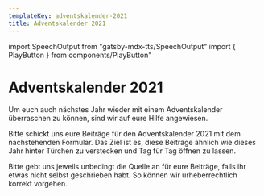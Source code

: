 ```yaml
---
templateKey: adventskalender-2021
title: Adventskalender 2021
---
```

import SpeechOutput from "gatsby-mdx-tts/SpeechOutput"
import { PlayButton } from components/PlayButton"

<SpeechOutput id="projekt-adventskalender-2021" customPlayButton={PlayButton}>

# Adventskalender 2021

Um euch auch nächstes Jahr wieder mit einem Adventskalender überraschen zu können, sind wir auf eure Hilfe angewiesen.

Bitte schickt uns eure Beiträge für den Adventskalender 2021 mit dem nachstehenden Formular. Das Ziel ist es, diese Beiträge ähnlich wie dieses Jahr hinter Türchen zu verstecken und Tag für Tag öffnen zu lassen.

Bitte gebt uns jeweils unbedingt die Quelle an für eure Beiträge, falls ihr etwas nicht selbst geschrieben habt. So können wir urheberrechtlich korrekt vorgehen. 

</SpeechOutput>